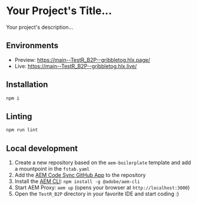 # Your Project's Title...
Your project's description...

## Environments
- Preview: https://main--TestR_B2P--gribbletog.hlx.page/
- Live: https://main--TestR_B2P--gribbletog.hlx.live/

## Installation

```sh
npm i
```

## Linting

```sh
npm run lint
```

## Local development

1. Create a new repository based on the `aem-boilerplate` template and add a mountpoint in the `fstab.yaml`
1. Add the [AEM Code Sync GitHub App](https://github.com/apps/aem-code-sync) to the repository
1. Install the [AEM CLI](https://github.com/adobe/helix-cli): `npm install -g @adobe/aem-cli`
1. Start AEM Proxy: `aem up` (opens your browser at `http://localhost:3000`)
1. Open the `TestR_B2P` directory in your favorite IDE and start coding :)
